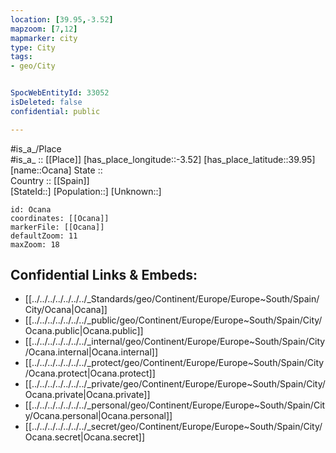 ```yaml
---
location: [39.95,-3.52] 
mapzoom: [7,12] 
mapmarker: city 
type: City
tags:
- geo/City


SpocWebEntityId: 33052
isDeleted: false
confidential: public

---
```

#is_a_/Place  
#is_a_ :: [[Place]] 
[has_place_longitude::-3.52] 
[has_place_latitude::39.95] 
[name::Ocana] 
State ::  
Country :: [[Spain]]  
[StateId::] 
[Population::] 
[Unknown::] 


```leaflet
id: Ocana
coordinates: [[Ocana]] 
markerFile: [[Ocana]] 
defaultZoom: 11 
maxZoom: 18
```


## Confidential Links & Embeds: 
- [[../../../../../../../_Standards/geo/Continent/Europe/Europe~South/Spain/City/Ocana|Ocana]] 
- [[../../../../../../../_public/geo/Continent/Europe/Europe~South/Spain/City/Ocana.public|Ocana.public]] 
- [[../../../../../../../_internal/geo/Continent/Europe/Europe~South/Spain/City/Ocana.internal|Ocana.internal]] 
- [[../../../../../../../_protect/geo/Continent/Europe/Europe~South/Spain/City/Ocana.protect|Ocana.protect]] 
- [[../../../../../../../_private/geo/Continent/Europe/Europe~South/Spain/City/Ocana.private|Ocana.private]] 
- [[../../../../../../../_personal/geo/Continent/Europe/Europe~South/Spain/City/Ocana.personal|Ocana.personal]] 
- [[../../../../../../../_secret/geo/Continent/Europe/Europe~South/Spain/City/Ocana.secret|Ocana.secret]] 
